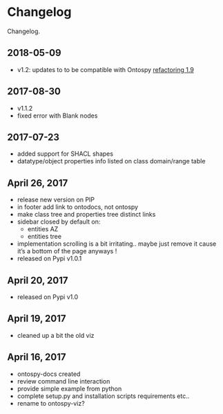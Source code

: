 Changelog
=======================

Changelog.


2018-05-09
---------------------------------
- v1.2: updates to to be compatible with Ontospy [refactoring 1.9](https://github.com/lambdamusic/Ontospy/pull/41)


2017-08-30
---------------------------------
- v1.1.2
- fixed error with Blank nodes

2017-07-23
---------------------------------
- added support for SHACL shapes
- datatype/object properties info listed on class domain/range table



April 26, 2017
---------------------------------
- release new version on PIP 
- in footer add link to ontodocs, not ontospy 
- make class tree and properties tree distinct links 
- sidebar closed by default on: 
	- entities AZ
	- entities tree
- implementation scrolling is a bit irritating.. maybe just remove it cause it’s a bottom of the page anyways ! 
- released on Pypi v1.0.1



April 20, 2017
---------------------------------
- released on Pypi v1.0 


April 19, 2017
---------------------------------
- cleaned up a bit the old viz


April 16, 2017
---------------------------------
- ontospy-docs created
- review command line interaction 
- provide simple example from python  
- complete setup.py and installation scripts requirements etc.. 
- rename to ontospy-viz? 
